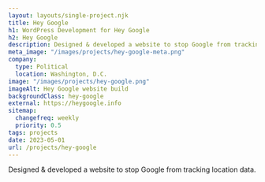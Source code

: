```yaml
---
layout: layouts/single-project.njk
title: Hey Google
h1: WordPress Development for Hey Google
h2: Hey Google
description: Designed & developed a website to stop Google from tracking location data.
meta_image: "/images/projects/hey-google-meta.png"
company:
  type: Political
  location: Washington, D.C.
image: "/images/projects/hey-google.png"
imageAlt: Hey Google website build
backgroundClass: hey-google
external: https://heygoogle.info
sitemap:
  changefreq: weekly
  priority: 0.5
tags: projects
date: 2023-05-01
url: /projects/hey-google
---
```


Designed & developed a website to stop Google from tracking location data.
